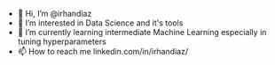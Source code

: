 - 👋 Hi, I’m @irhandiaz
- 👀 I’m interested in Data Science and it's tools
- 🌱 I’m currently learning intermediate Machine Learning especially in tuning hyperparameters
- 📫 How to reach me linkedin.com/in/irhandiaz/

<!---
irhandiaz/irhandiaz is a ✨ special ✨ repository because its `README.md` (this file) appears on your GitHub profile.
You can click the Preview link to take a look at your changes.
--->

